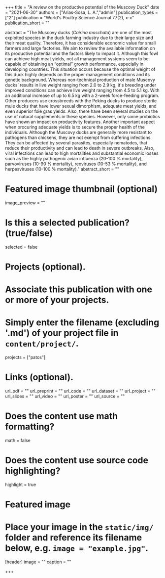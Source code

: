 +++
title = "A review on the productive potential of the Muscovy Duck"
date = "2021-06-30"
authors = ["Arias-Sosa, L. A.","admin"]
publication_types = ["2"]
publication = "World's Poultry Science Journal 77(2), x-x"
publication_short = ""

abstract = "The Muscovy ducks (*Cairina moschata*) are one of the most exploited species in the duck farming industry due to their large size and their meat quality. Therefore, it has considerable economic value for small farmers and large factories. We aim to review the available information on its productive potential and the factors likely to impact it. Although this fowl can achieve high meat yields, not all management systems seem to be capable of obtaining an “optimal” growth performance, especially in developing countries. This situation occurs because the optimal weight of this duck highly depends on the proper management conditions and its genetic background. Whereas non-technical production of male Muscovy ducks’ results in live weight ranging from 2.0 to 2.9 kg, it's breeding under improved conditions can achieve live weight ranging from 4.5 to 5.1 kg. With an additional increase of up to 6.5 kg with a 2-week force-feeding program. Other producers use crossbreeds with the Peking ducks to produce sterile mule ducks that have lower sexual dimorphism, adequate meat yields, and even superior foie gras yields. Also, there have been several studies on the use of natural supplements in these species. However, only some probiotics have shown an impact on productivity features. Another important aspect when procuring adequate yields is to secure the proper health of the individuals. Although the Muscovy ducks are generally more resistant to pathogens than chickens, they are not exempt from suffering infections. They can be affected by several parasites, especially nematodes, that reduce their productivity and can lead to death in severe outbreaks. Also, viral infections can lead to high mortalities and substantial economic losses such as the highly pathogenic avian influenza (20-100 % mortality), parvoviruses (10-90 % mortality), reoviruses (10-53 % mortality), and herpesviruses (10-100 % mortality)."
abstract_short = ""

# Featured image thumbnail (optional)
image_preview = ""

# Is this a selected publication? (true/false)
selected = false

# Projects (optional).
#   Associate this publication with one or more of your projects.
#   Simply enter the filename (excluding '.md') of your project file in `content/project/`.
projects = ["patos"]

# Links (optional).
url_pdf = ""
url_preprint = ""
url_code = ""
url_dataset = ""
url_project = ""
url_slides = ""
url_video = ""
url_poster = ""
url_source = ""

# Does the content use math formatting?
math = false

# Does the content use source code highlighting?
highlight = true

# Featured image
# Place your image in the `static/img/` folder and reference its filename below, e.g. `image = "example.jpg"`.
[header]
image = ""
caption = ""

+++

